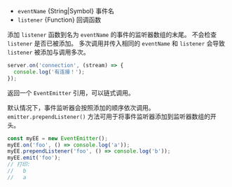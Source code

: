 <!-- YAML
added: v0.1.101
-->

* `eventName` {String|Symbol} 事件名
* `listener` {Function} 回调函数

添加 `listener` 函数到名为 `eventName` 的事件的监听器数组的末尾。
不会检查 `listener` 是否已被添加。
多次调用并传入相同的 `eventName` 和 `listener` 会导致 `listener` 被添加与调用多次。


```js
server.on('connection', (stream) => {
  console.log('有连接！');
});
```

返回一个 `EventEmitter` 引用，可以链式调用。

默认情况下，事件监听器会按照添加的顺序依次调用。
`emitter.prependListener()` 方法可用于将事件监听器添加到监听器数组的开头。

```js
const myEE = new EventEmitter();
myEE.on('foo', () => console.log('a'));
myEE.prependListener('foo', () => console.log('b'));
myEE.emit('foo');
// 打印:
//   b
//   a
```

